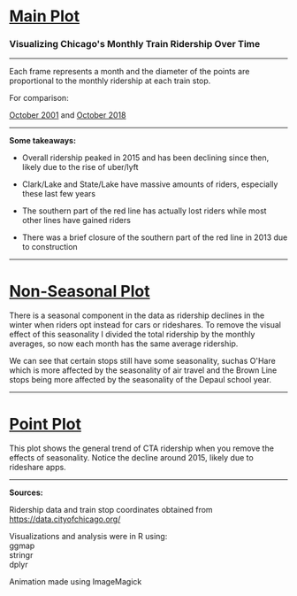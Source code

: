 
# [Main Plot](https://i.imgur.com/14eO4ef.gifv)

### Visualizing Chicago's Monthly Train Ridership Over Time

---

Each frame represents a month and the diameter of the points are proportional to the monthly ridership at each train stop. 

For comparison:

[October 2001](https://i.imgur.com/IgVlKuh.png) and [October 2018](https://i.imgur.com/eiHWKqz.png)

---
**Some takeaways:**

* Overall ridership peaked in 2015 and has been declining since then, likely due to the rise of uber/lyft

* Clark/Lake and State/Lake have massive amounts of riders, especially these last few years

* The southern part of the red line has actually lost riders while most other lines have gained riders

* There was a brief closure of the southern part of the red line in 2013 due to construction

---

# [Non-Seasonal Plot](https://i.imgur.com/zTozqZZ.gifv)

There is a seasonal component in the data as ridership declines in the winter when riders opt instead for cars or rideshares. To remove the visual effect of this seasonality I divided the total ridership by the monthly averages, so now each month has the same average ridership.

We can see that certain stops still have some seasonality, suchas O'Hare which is more affected by the seasonality of air travel and the Brown Line stops being more affected by the seasonality of the Depaul school year.

---

# [Point Plot](https://imgur.com/TRMwnsF.png)

This plot shows the general trend of CTA ridership when you remove the effects of seasonality. Notice the decline around 2015, likely due to rideshare apps.

---

**Sources:**

Ridership data and train stop coordinates obtained from https://data.cityofchicago.org/

Visualizations and analysis were in R using:  
ggmap  
stringr  
dplyr

Animation made using ImageMagick

